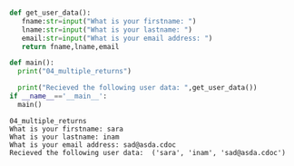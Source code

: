 ```python

```


```python
def get_user_data():
   fname:str=input("What is your firstname: ")
   lname:str=input("What is your lastname: ")
   email:str=input("What is your email address: ")
   return fname,lname,email

def main():
  print("04_multiple_returns")

  print("Recieved the following user data: ",get_user_data())
if __name__=='__main__':
  main()
```

    04_multiple_returns
    What is your firstname: sara
    What is your lastname: inam
    What is your email address: sad@asda.cdoc
    Recieved the following user data:  ('sara', 'inam', 'sad@asda.cdoc')
    
